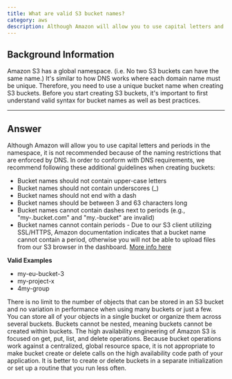 ```yaml
---
title: What are valid S3 bucket names?
category: aws
description: Although Amazon will allow you to use capital letters and periods in the namespace, it is not recommended because of the naming restrictions that are enforced by DNS.
---
```


## Background Information

Amazon S3 has a global namespace. (i.e. No two S3 buckets can have the same name.) It's similar to how DNS works where each domain name must be unique. Therefore, you need to use a unique bucket name when creating S3 buckets. Before you start creating S3 buckets, it's important to first understand valid syntax for bucket names as well as best practices.

* * *

## Answer

Although Amazon will allow you to use capital letters and periods in the namespace, it is not recommended because of the naming restrictions that are enforced by DNS. In order to conform with DNS requirements, we recommend following these additional guidelines when creating buckets:

* Bucket names should not contain upper-case letters
* Bucket names should not contain underscores (_)
* Bucket names should not end with a dash
* Bucket names should be between 3 and 63 characters long
* Bucket names cannot contain dashes next to periods (e.g., "my-.bucket.com" and "my.-bucket" are invalid)
* Bucket names cannot contain periods - Due to our S3 client utilizing SSL/HTTPS, Amazon documentation indicates that a bucket name cannot contain a period, otherwise you will not be able to upload files from our S3 browser in the dashboard. [More info here](http://docs.amazonwebservices.com/AmazonS3/latest/dev/BucketRestrictions.html)

**Valid Examples**

* my-eu-bucket-3
* my-project-x
* 4my-group

There is no limit to the number of objects that can be stored in an S3 bucket and no variation in performance when using many buckets or just a few. You can store all of your objects in a single bucket or organize them across several buckets. Buckets cannot be nested, meaning buckets cannot be created within buckets. The high availability engineering of Amazon S3 is focused on get, put, list, and delete operations. Because bucket operations work against a centralized, global resource space, it is not appropriate to make bucket create or delete calls on the high availability code path of your application. It is better to create or delete buckets in a separate initialization or set up a routine that you run less often.
